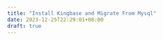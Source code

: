 ```yaml
---
title: "Install Kingbase and Migrate From Mysql"
date: 2023-12-25T22:29:01+08:00
draft: true
---
```


